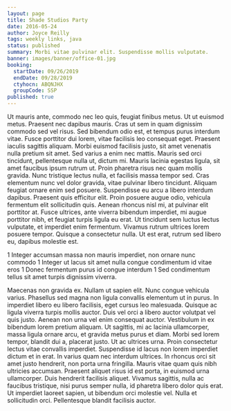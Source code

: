 ```yaml
---
layout: page
title: Shade Studios Party
date: 2016-05-24
author: Joyce Reilly
tags: weekly links, java
status: published
summary: Morbi vitae pulvinar elit. Suspendisse mollis vulputate.
banner: images/banner/office-01.jpg
booking:
  startDate: 09/26/2019
  endDate: 09/28/2019
  ctyhocn: ABQNJHX
  groupCode: SSP
published: true
---
```

Ut mauris ante, commodo nec leo quis, feugiat finibus metus. Ut ut euismod metus. Praesent nec dapibus mauris. Cras ut sem in quam dignissim commodo sed vel risus. Sed bibendum odio est, et tempus purus interdum vitae. Fusce porttitor dui lorem, vitae facilisis leo consequat eget. Praesent iaculis sagittis aliquam. Morbi euismod facilisis justo, sit amet venenatis nulla pretium sit amet. Sed varius a enim nec mattis. Mauris sed orci tincidunt, pellentesque nulla ut, dictum mi. Mauris lacinia egestas ligula, sit amet faucibus ipsum rutrum ut. Proin pharetra risus nec quam mollis gravida. Nunc tristique lectus nulla, et facilisis massa tempor sed. Cras elementum nunc vel dolor gravida, vitae pulvinar libero tincidunt.
Aliquam feugiat ornare enim sed posuere. Suspendisse eu arcu a libero interdum dapibus. Praesent quis efficitur elit. Proin posuere augue odio, vehicula fermentum elit sollicitudin quis. Aenean rhoncus nisl mi, at pulvinar elit porttitor at. Fusce ultrices, ante viverra bibendum imperdiet, mi augue porttitor nibh, et feugiat turpis ligula eu erat. Ut tincidunt sem luctus lectus vulputate, et imperdiet enim fermentum. Vivamus rutrum ultrices lorem posuere tempor. Quisque a consectetur nulla. Ut est erat, rutrum sed libero eu, dapibus molestie est.

1 Integer accumsan massa non mauris imperdiet, non ornare nunc commodo
1 Integer ut lacus sit amet nulla congue condimentum id vitae eros
1 Donec fermentum purus id congue interdum
1 Sed condimentum tellus sit amet turpis dignissim viverra.

Maecenas non gravida ex. Nullam ut sapien elit. Nunc congue vehicula varius. Phasellus sed magna non ligula convallis elementum ut in purus. In imperdiet libero eu libero facilisis, eget cursus leo malesuada. Quisque ac ligula viverra turpis mollis auctor. Duis vel orci a libero auctor volutpat vel quis justo. Aenean non urna vel enim consequat auctor. Vestibulum in ex bibendum lorem pretium aliquam.
Ut sagittis, mi ac lacinia ullamcorper, massa ligula ornare arcu, et gravida metus purus et diam. Morbi sed lorem tempor, blandit dui a, placerat justo. Ut ac ultrices urna. Proin consectetur lectus vitae convallis imperdiet. Suspendisse id lacus non lorem imperdiet dictum et in erat. In varius quam nec interdum ultrices. In rhoncus orci sit amet justo hendrerit, non porta urna fringilla. Mauris vitae quam quis nibh ultricies accumsan. Praesent aliquet risus id est porta, in euismod urna ullamcorper. Duis hendrerit facilisis aliquet. Vivamus sagittis, nulla ac faucibus tristique, nisi purus semper nulla, id pharetra libero dolor quis erat. Ut imperdiet laoreet sapien, ut bibendum orci molestie vel. Nulla et sollicitudin orci. Pellentesque blandit facilisis auctor.
